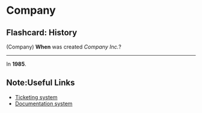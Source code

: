 # Company

## Flashcard: History

(Company) **When** was created _Company Inc._?

---

In **1985**.


## Note:Useful Links

* [Ticketing system](https://ticketing.internal.company.com)
* [Documentation system](https://docs.internal.company.com)
